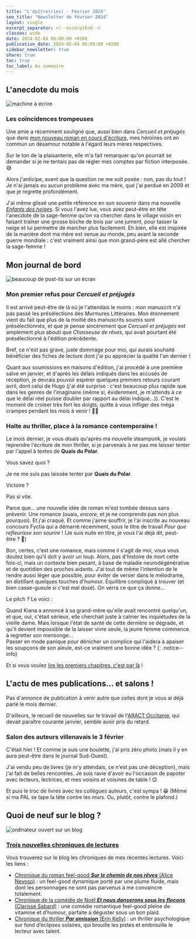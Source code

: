 ```yaml
---
title: "L'épître(ries) - Février 2024"
seo_title: "Newsletter de février 2024"
layout: single
excerpt_separator: <!--excerptEnd-->
classes: wide
date: 2024-02-04 06:00:00 +0100
publication_date: 2024-02-04 06:00:00 +0100
sidebar_newsletter: true
share: true
toc: true
toc_label: Au sommaire
---
```

<!--excerptEnd-->



## L'anecdote du mois

<img alt="machine à écrire" src="https://catherinephanvan.fr/assets/images/newsletter/anecdote.webp">

### Les coïncidences trompeuses

Une amie a récemment souligné que, aussi bien dans *Cercueil et préjugés* que dans
[mon nouveau roman en cours d'écriture](#halte-au-thriller-place-%C3%A0-la-romance-contemporaine),
mes héroïnes ont en commun un désamour notable à l'égard leurs mères respectives.

Sur le ton de la plaisanterie, elle m'a fait remarquer qu'on pourrait se demander si je ne tentais pas de régler mes comptes par fiction interposée. 😅

Alors j'anticipe, avant que la question ne me soit posée&nbsp;: non, pas du tout&nbsp;! Je n'ai jamais eu aucun problème avec ma mère, que j'ai perdue en 2009 et que je
regrette profondément.

J'ai même glissé une petite référence en son souvenir dans ma nouvelle <a href="https://catherinephanvan.fr/publications/enfants-des-neiges.html" target="blank">*Enfants des neiges*</a>. Si vous l'avez lue, vous avez peut-être en tête l'anecdote de la sage-femme qu'on va chercher dans le village voisin en faisant traîner une grosse bûche de bois par une jument, pour tasser la neige et lui permettre de marcher plus facilement. Eh bien, elle est inspirée de la manière dont ma mère est venue au monde, peu avant la seconde guerre mondiale&nbsp;: c'est vraiment ainsi que mon grand-père est allé chercher la sage-femme&nbsp;!


## Mon journal de bord

<img alt="beaucoup de post-its sur un écran" src="https://cdn.pixabay.com/photo/2018/03/17/10/49/bulletin-board-3233643_1280.jpg">

### Mon premier refus pour ***Cercueil et préjugés***

Il est arrivé peut-être de là où je l'attendais le moins&nbsp;: mon manuscrit n'a pas passé les présélections des Murmures Littéraires.
Mon étonnement vient du fait que plus de la moitié des manuscrits soumis sont présélectionnés, et que je pense sincèrement que *Cercueil et préjugés* est
amplement plus abouti que *Chasseuse de rêves*, qui avait pourtant été présélectionné à l'édition précédente.

Bref, ce n'est pas grave, juste dommage pour moi, qui aurais souhaité bénéficier des fiches de lecture dont j'ai pu apprécier la qualité l'an dernier&nbsp;!

Quant aux soumissions en maisons d'édition, j'ai procédé à une première salve en janvier, et d'après les délais indiqués dans les accusés de réception, je devrais pouvoir espérer quelques premiers retours courant avril, dont celui de Hugo (j'ai été surprise&nbsp;: c'est beaucoup plus rapide que dans les genres de l'imaginaire (même si, évidemment, je m'attends à ce que le délai réel puisse doubler par rapport au délai indiqué&hellip;)). C'est le moment de croiser très fort les doigts, quitte à vous infliger des méga crampes pendant les mois à venir&nbsp;! 🤞😆


### Halte au thriller, place à la romance contemporaine&nbsp;!

Le mois dernier, je vous disais qu'après ma nouvelle steampunk, je voulais reprendre l'écriture de mon thriller, si je parvenais à ne pas me laisser tenter par l'appel
à textes de **Quais du Polar**.

Vous savez quoi&nbsp;?

Je ne me suis pas laissée tenter par **Quais du Polar**.

Victoire&nbsp;?

Pas si vite.

Parce que&hellip; une nouvelle idée de roman m'est tombée dessus sans prévenir. Une romance (ouais, *encore*, et je ne comprends pas non plus pourquoi). Et j'ai craqué. Et comme j'aime souffrir, je l'ai inscrite au nouveau concours Fyctia qui a démarré récemment, sous le titre de travail *Pour que refleurisse son sourire*&nbsp;! (Je suis nulle en titre, je vous l'ai déjà dit, peut-être&nbsp;? 🤣)

Bon, certes, c'est une romance, mais comme il s'agit de moi, vous vous doutez bien qu'il doit y avoir un loup. Alors, pas d'histoire de mort cette fois-ci, mais un contexte bien pesant, à base de maladie neurodégénérative et de quotidien des proches aidants. J'ai tout de même l'intention de le rendre aussi léger que possible, pour éviter de verser dans le mélodrame, en distillant quelques touches d'humour. Équilibre compliqué à trouver (et bien casse-gueule si c'est mal dosé). On verra ce que ça donne&hellip;

Le pitch&nbsp;? Le voici&nbsp;:

Quand Kiana a annoncé à sa grand-mère qu'elle avait rencontré quelqu'un, et que, oui, c'était sérieux, elle cherchait juste à calmer les inquiétudes de la vieille dame. Mais lorsque l'état de santé de cette dernière se dégrade, et qu'il devient impossible de la laisser vivre seule, la jeune femme commence à regretter son mensonge&hellip;<br/>
Passer en mode panique pour dénicher un complice qui l'aidera à apaiser les soupçons de son aïeule, est-ce vraiment une bonne idée&nbsp;?
{: .notice--info}

Et si vous voulez <a href="https://www.fyctia.com/stories/et-que-refleurisse-son-sourire" target="_blank">lire les premiers chapitres, c'est par là</a>&nbsp;!


## L'actu de mes publications&hellip; et salons&nbsp;!

Pas d'annonce de publication à venir autre que celles dont je vous ai déjà parlé le mois dernier.

D'ailleurs, le recueil de nouvelles sur le travail de l'<a href="https://occitanie.aract.fr/" target="_blank">ARACT Occitanie</a>, qui devait paraître
courante janvier, semble avoir pris du retard.

### Salon des auteurs villenavais le 3 février

C'était hier&nbsp;! Et comme je suis une boulette, j'ai pris zéro photo (mais il y en aura peut-être dans le journal Sud-Ouest).

J'ai vendu peu de livres (je m'y attendais, ce n'est pas une déception), mais j'ai fait de belles rencontres. Je suis ravie d'avoir eu l'occasion de papoter avec lecteurs, lectrices, et mes voisins et voisines de table&nbsp;! 😊

Et puis le troc de livres avec les collègues auteurs, c'est sympa&nbsp;! 😁 (Même si ma PAL se tape la tête contre les murs. Ou, plutôt, contre le plafond.)


## Quoi de neuf sur le blog&nbsp;?

<img alt="ordinateur ouvert sur un blog" src="https://catherinephanvan.fr/assets/images/newsletter/blog-mockup.webp">

### <a href="https://catherinephanvan.fr/blog/tags#chronique" target="_blank">Trois nouvelles chroniques de lectures</a>

Vous trouverez sur le blog les chroniques de mes récentes lectures. 
Voici les liens&nbsp;:

* <a href="https://catherinephanvan.fr/chronique/feel-good/2024/01/07/alice-nevoso-sur-le-chemin-de-nos-rêves.html" target="_blank">Chronique du roman feel-good ***Sur le chemin de nos rêves*** (Alice Nevoso)</a>&nbsp;: un feel-good dynamique porté par une plume fluide, mais dont les personnages ne sont pas parvenus à me convaincre totalement.
* <a href="https://catherinephanvan.fr/chronique/feel-good/2024/01/20/clarisse-sabard-et-nous-danserons-sous-les-flocons.html" target="_blank">Chronique de la comédie de Noël ***Et nous danserons sous les flocons*** (Clarisse Sabard)</a>&nbsp;: une comédie romantique feel-good pleine de vitamine et d’humour, parfaite à déguster sous un bon plaid.
* <a href="https://catherinephanvan.fr/chronique/thriller/2024/01/21/erin-kelly-par-omission.html" target="_blank">Chronique du thriller ***Par omission*** (Erin Kelly)</a>&nbsp;: un thriller psychologique sur fond d’éclipses solaires, qui brouille les pistes et embrouille le lecteur avec talent.


